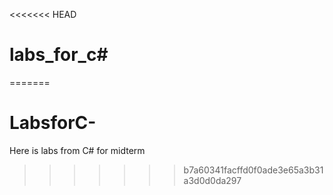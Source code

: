 <<<<<<< HEAD
# labs_for_c#
=======
# LabsforC-
Here is labs from C# for midterm
>>>>>>> b7a60341facffd0f0ade3e65a3b31a3d0d0da297
